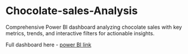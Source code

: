 # Chocolate-sales-Analysis

Comprehensive Power BI dashboard analyzing chocolate sales with key metrics, trends, and interactive filters for actionable insights.

Full dashboard here - [power BI link](https://app.powerbi.com/links/YunLBbBIaV?ctid=d2f9fb66-c05d-44e5-b1ce-7a02b5fd003a&pbi_source=linkShare&bookmarkGuid=be134fee-a93d-4934-9e11-8fd809b2c5d9)
